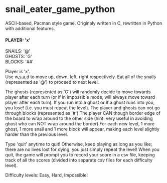 # snail_eater_game_python
ASCII-based, Pacman style game. Originaly written in C, rewritten in Python with additional features.

<h4>PLAYER: 'x' <br></h4>
SNAILS: '@' <br>
GHOSTS: 'G' <br>
BLOCKS: '##' <br>

Player is 'x'. <br>
Use w,s,a,d to move up, down, left, right respectively.
Eat all of the snails (represented as '@') to proceed to next level.

The ghosts (represented as 'G') will randomly decide to move towards player after each turn (or if in impossible mode, will always move toward player after each turn).
If you run into a ghost or if a ghost runs into you, you lose! (i.e. you must repeat the level).
The player and ghosts can not go through blocks (represented as '#')
The player CAN though border edge of the board to wrap around to the other side (hint: very useful in avoiding ghost who can NOT wrap around the border)
For each new level, 1 more ghost, 1 more snail and 1 more block will appear, making each level slightly harder than the previous level.

Type 'quit' anytime to quit! Otherwise, keep playing as long as you like; there are no lives lost for dying, you just simply repeat the level!
When you quit, the game will prompt you to record your score in a csv file, keeping track of all the scores (divided into separate csv files for each difficulty level).

Difficulty levels: Easy, Hard, Impossible!
